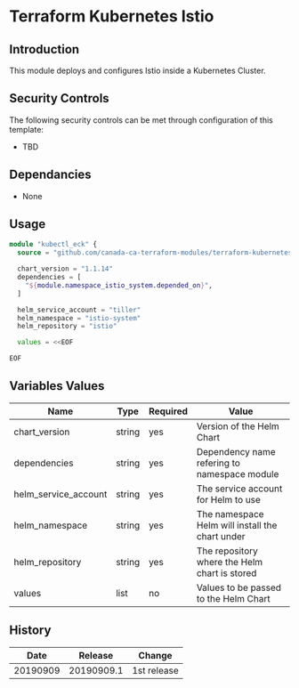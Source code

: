 # Terraform Kubernetes Istio

## Introduction

This module deploys and configures Istio inside a Kubernetes Cluster.

## Security Controls

The following security controls can be met through configuration of this template:

* TBD

## Dependancies

* None

## Usage

```terraform
module "kubectl_eck" {
  source = "github.com/canada-ca-terraform-modules/terraform-kubernetes-istio?ref=20190909.1"

  chart_version = "1.1.14"
  dependencies = [
    "${module.namespace_istio_system.depended_on}",
  ]

  helm_service_account = "tiller"
  helm_namespace = "istio-system"
  helm_repository = "istio"

  values = <<EOF

EOF
```

## Variables Values

| Name                 | Type   | Required | Value                                               |
| -------------------- | ------ | -------- | --------------------------------------------------- |
| chart_version        | string | yes      | Version of the Helm Chart                           |
| dependencies         | string | yes      | Dependency name refering to namespace module        |
| helm_service_account | string | yes      | The service account for Helm to use                 |
| helm_namespace       | string | yes      | The namespace Helm will install the chart under     |
| helm_repository      | string | yes      | The repository where the Helm chart is stored       |
| values               | list   | no       | Values to be passed to the Helm Chart               |

## History

| Date     | Release    | Change      |
| -------- | ---------- | ----------- |
| 20190909 | 20190909.1 | 1st release |
